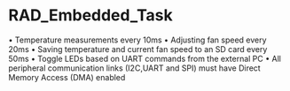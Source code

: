 # RAD_Embedded_Task

 • Temperature measurements every 10ms 
 • Adjusting fan speed every 20ms
 • Saving temperature and current fan speed to an SD card every 50ms
 • Toggle LEDs based on UART commands from the external PC
 • All peripheral communication links (I2C,UART and SPI) must have Direct Memory Access 
(DMA) enabled
